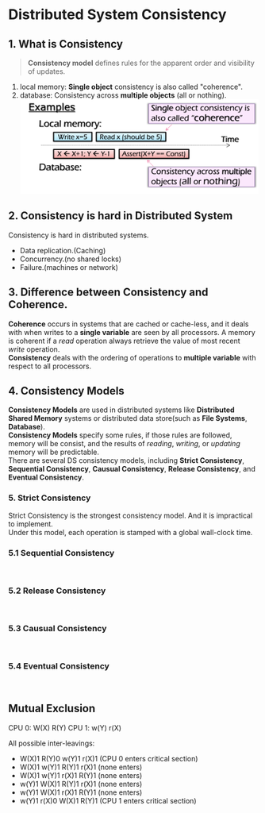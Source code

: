 # Distributed System Consistency

## 1. What is Consistency
> **Consistency model** defines rules for the apparent order and visibility of updates.
1. local memory:
  **Single object** consistency is also called "coherence".
2. database:
  Consistency across **multiple objects** (all or nothing).
![Consistency](what_is_consistency.png)

## 2. Consistency is hard in Distributed System
  Consistency is hard in distributed systems.
- Data replication.(Caching)
- Concurrency.(no shared locks)
- Failure.(machines or network)

## 3. Difference between Consistency and Coherence.
  **Coherence** occurs in systems that are cached or cache-less, and it deals with when writes
to a **single variable** are seen by all processors. A memory is coherent if a *read* operation
always retrieve the value of most recent *write* operation.<br>
  **Consistency** deals with the ordering of operations to **multiple variable** with respect to
all processors.<br>

## 4. Consistency Models
  **Consistency Models** are used in distributed systems like **Distributed Shared Memory** 
systems or distributed data store(such as **File Systems**, **Database**).<br>
  **Consistency Models** specify some rules, if those rules are followed, memory will be 
consist, and the results of *reading*, *writing*, or *updating* memory will be predictable.<br>
  There are several DS consistency models, including **Strict Consistency**, **Sequential 
Consistency**, **Causual Consistency**, **Release Consistency**, and **Eventual Consistency**.<br>

### 5. Strict Consistency
  Strict Consistency is the strongest consistency model. And it is impractical to 
implement.<br>
  Under this model, each operation is stamped with a global wall-clock time.

### 5.1 Sequential Consistency
<br>

### 5.2 Release Consistency
<br>

### 5.3 Causual Consistency
<br>

### 5.4 Eventual Consistency
<br>


## Mutual Exclusion

  CPU 0: W(X) R(Y)
  CPU 1: w(Y) r(X)

  All possible inter-leavings:

- W(X)1  R(Y)0  w(Y)1  r(X)1   (CPU 0 enters critical section)
- W(X)1  w(Y)1  R(Y)1  r(X)1   (none enters)
- W(X)1  w(Y)1  r(X)1  R(Y)1   (none enters)
- w(Y)1  W(X)1  R(Y)1  r(X)1   (none enters)
- w(Y)1  W(X)1  r(X)1  R(Y)1   (none enters)
- w(Y)1  r(X)0  W(X)1  R(Y)1   (CPU 1 enters critical section)
